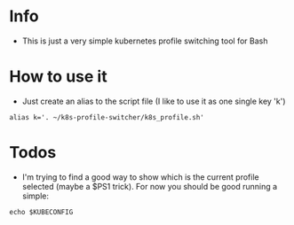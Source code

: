 # Info
- This is just a very simple kubernetes profile switching tool for Bash

# How to use it
- Just create an alias to the script file (I like to use it as one single key 'k')
```
alias k='. ~/k8s-profile-switcher/k8s_profile.sh'
```

# Todos
- I'm trying to find a good way to show which is the current profile selected (maybe a $PS1 trick). For now you should be good running a simple: 
```
echo $KUBECONFIG
```

